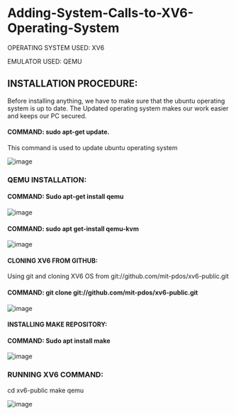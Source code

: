 # Adding-System-Calls-to-XV6-Operating-System


OPERATING SYSTEM USED: XV6

EMULATOR USED: QEMU

## INSTALLATION PROCEDURE:
Before installing anything, we have to make sure that the ubuntu operating system is up to date. The Updated operating system makes our work easier and keeps our PC secured.

#### COMMAND: sudo apt-get update. 
This command is used to update ubuntu operating system

![image](https://user-images.githubusercontent.com/56472421/137187047-62f4d02f-35f1-4ff4-81fe-11be32eaabf4.png)

### QEMU INSTALLATION:

#### COMMAND: Sudo apt-get install qemu 

![image](https://user-images.githubusercontent.com/56472421/137187338-7457fb0b-1510-417a-bfde-ff22d782e6dd.png)

#### COMMAND: sudo apt get-install qemu-kvm

![image](https://user-images.githubusercontent.com/56472421/137187434-1b44d5d2-188d-4dfd-b604-740f1570e769.png)

#### CLONING XV6 FROM GITHUB:
Using git and cloning XV6 OS from git://github.com/mit-pdos/xv6-public.git

#### COMMAND: git clone git://github.com/mit-pdos/xv6-public.git

![image](https://user-images.githubusercontent.com/56472421/137187918-228c3845-3f95-4b82-a541-937e90b326c0.png)

#### INSTALLING MAKE REPOSITORY:

#### COMMAND: Sudo apt install make

![image](https://user-images.githubusercontent.com/56472421/137188202-6460ff09-5676-4a19-80df-a24558573a0d.png)

### RUNNING XV6 COMMAND:

cd xv6-public make qemu

![image](https://user-images.githubusercontent.com/56472421/137188493-057e02d7-2f22-49b8-841f-9d8f1e13da17.png)





